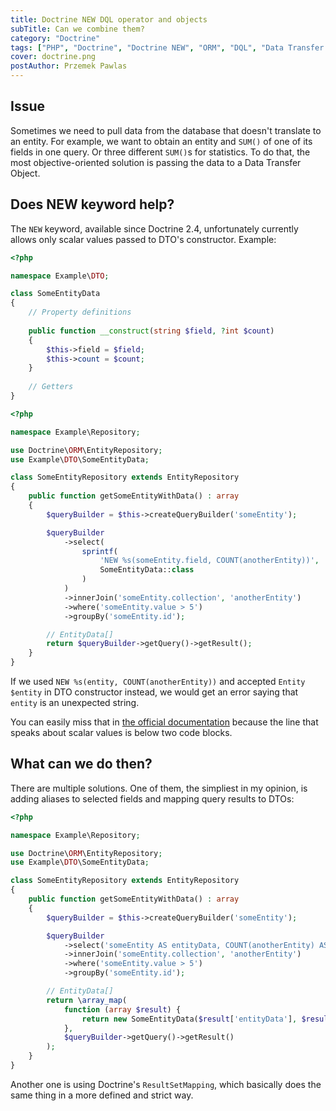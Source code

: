 ```yaml
---
title: Doctrine NEW DQL operator and objects
subTitle: Can we combine them?
category: "Doctrine"
tags: ["PHP", "Doctrine", "Doctrine NEW", "ORM", "DQL", "Data Transfer Object"]
cover: doctrine.png
postAuthor: Przemek Pawlas
---
```


## Issue

Sometimes we need to pull data from the database that doesn't translate to an entity.
For example, we want to obtain an entity and `SUM()` of one of its fields in one query.
Or three different `SUM()`s for statistics. To do that, the most objective-oriented solution
is passing the data to a Data Transfer Object.

## Does NEW keyword help?

The `NEW` keyword, available since Doctrine 2.4, unfortunately currently
allows only scalar values passed to DTO's constructor. Example:

```php
<?php

namespace Example\DTO;

class SomeEntityData
{
    // Property definitions
    
    public function __construct(string $field, ?int $count)
    {
        $this->field = $field;
        $this->count = $count;
    }
    
    // Getters
}
```

```php
<?php

namespace Example\Repository;

use Doctrine\ORM\EntityRepository;
use Example\DTO\SomeEntityData;

class SomeEntityRepository extends EntityRepository
{
    public function getSomeEntityWithData() : array
    {
        $queryBuilder = $this->createQueryBuilder('someEntity');

        $queryBuilder
            ->select(
                sprintf(
                    'NEW %s(someEntity.field, COUNT(anotherEntity))',
                    SomeEntityData::class
                )
            )
            ->innerJoin('someEntity.collection', 'anotherEntity')
            ->where('someEntity.value > 5')
            ->groupBy('someEntity.id');

        // EntityData[]
        return $queryBuilder->getQuery()->getResult();
    }
}
```

If we used `NEW %s(entity, COUNT(anotherEntity))` and accepted `Entity $entity`
in DTO constructor instead, we would get an error saying that `entity` is an unexpected string.

You can easily miss that in
[the official documentation](http://docs.doctrine-project.org/en/latest/reference/dql-doctrine-query-language.html#new-operator-syntax)
because the line that speaks about scalar values is below two code blocks.

## What can we do then?

There are multiple solutions. One of them, the simpliest in my opinion,
is adding aliases to selected fields and mapping query results to DTOs:

```php
<?php

namespace Example\Repository;

use Doctrine\ORM\EntityRepository;
use Example\DTO\SomeEntityData;

class SomeEntityRepository extends EntityRepository
{
    public function getSomeEntityWithData() : array
    {
        $queryBuilder = $this->createQueryBuilder('someEntity');

        $queryBuilder
            ->select('someEntity AS entityData, COUNT(anotherEntity) AS countData')
            ->innerJoin('someEntity.collection', 'anotherEntity')
            ->where('someEntity.value > 5')
            ->groupBy('someEntity.id');

        // EntityData[]
        return \array_map(
            function (array $result) {
                return new SomeEntityData($result['entityData'], $result['countData']);
            },
            $queryBuilder->getQuery()->getResult()
        );
    }
}
```

Another one is using Doctrine's `ResultSetMapping`, which basically does
the same thing in a more defined and strict way.
